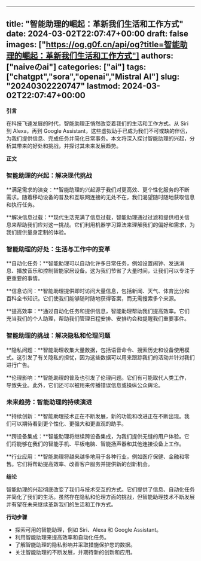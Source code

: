 
---
title: "智能助理的崛起：革新我们生活和工作方式"
date: 2024-03-02T22:07:47+00:00
draft: false
images: ["https://og.g0f.cn/api/og?title=智能助理的崛起：革新我们生活和工作方式"]
authors: ["naiveのai"]
categories: ["ai"]
tags: ["chatgpt","sora","openai","Mistral AI"]
slug: "20240302220747"
lastmod: 2024-03-02T22:07:47+00:00
---
**引言**

在科技飞速发展的时代，智能助理正悄然改变着我们的生活和工作方式。从 Siri 到 Alexa，再到 Google Assistant，这些虚拟助手已成为我们不可或缺的伴侣，为我们提供信息、完成任务并简化日常事务。本文将深入探讨智能助理的兴起，分析其带来的好处和挑战，并探讨其未来发展趋势。

**正文**

### 智能助理的兴起：解决现代挑战

**满足需求的演变：**智能助理的兴起源于我们对更高效、更个性化服务的不断需求。随着移动设备的普及和互联网连接的无处不在，我们渴望随时随地获取信息和执行任务。

**解决信息过载：**现代生活充满了信息过载，智能助理通过过滤和提供相关信息来帮助我们应对这一挑战。它们利用机器学习算法来理解我们的偏好和需求，为我们提供量身定制的体验。

### 智能助理的好处：生活与工作中的变革

**自动化任务：**智能助理可以自动化许多日常任务，例如设置闹钟、发送消息、播放音乐和控制智能家居设备。这为我们节省了大量时间，让我们可以专注于更重要的事情。

**信息访问：**智能助理提供即时访问大量信息，包括新闻、天气、体育比分和百科全书知识。它们使我们能够随时随地获得答案，而无需搜索多个来源。

**提高效率：**通过自动化任务和提供信息，智能助理帮助我们提高效率。它们充当我们的个人助理，帮助我们管理日程安排、安排约会和提醒我们重要事件。

### 智能助理的挑战：解决隐私和伦理问题

**隐私问题：**智能助理收集大量数据，包括语音命令、搜索历史和设备使用模式。这引发了有关隐私的担忧，因为这些数据可以用来跟踪我们的活动并针对我们进行广告。

**伦理影响：**智能助理的普及也引发了伦理问题。它们有可能取代人类工作，导致失业。此外，它们还可以被用来传播错误信息或操纵公众舆论。

### 未来趋势：智能助理的持续演进

**持续创新：**智能助理技术正在不断发展，新的功能和改进正在不断出现。我们可以期待看到更个性化、更强大和更直观的助手。

**跨设备集成：**智能助理将继续跨设备集成，为我们提供无缝的用户体验。它们将能够在我们的智能手机、平板电脑、智能扬声器和其他连接设备上工作。

**行业应用：**智能助理将越来越多地用于各种行业，例如医疗保健、金融和零售。它们将帮助提高效率、改善客户服务并提供新的创新机会。

**结论**

智能助理的兴起彻底改变了我们与技术交互的方式。它们提供了信息、自动化任务并简化了我们的生活。虽然存在隐私和伦理方面的挑战，但智能助理技术不断发展并有望在未来继续革新我们的生活和工作方式。

**行动步骤**

* 探索可用的智能助理，例如 Siri、Alexa 和 Google Assistant。
* 利用智能助理来提高效率和自动化任务。
* 了解智能助理的隐私影响并采取措施保护您的数据。
* 关注智能助理的不断发展，并期待新的创新和应用。